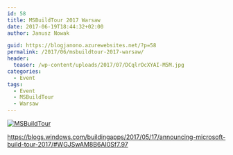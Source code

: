 ```yaml
---
id: 58
title: MSBuildTour 2017 Warsaw
date: 2017-06-19T18:44:32+02:00
author: Janusz Nowak

guid: https://blogjanono.azurewebsites.net/?p=58
permalink: /2017/06/msbuildtour-2017-warsaw/
header:
  teaser: /wp-content/uploads/2017/07/DCqlrOcXYAI-M5M.jpg
categories:
  - Event
tags:
  - Event
  - MSBuildTour
  - Warsaw
---
```


[![MSBuildTour](http://zabki.net.pl/~jnowak/wp-content/uploads/2017/07/DCqlrOcXYAI-M5M-300x225.jpg)](/wp-content/uploads/2017/07/DCqlrOcXYAI-M5M.jpg)

<https://blogs.windows.com/buildingapps/2017/05/17/announcing-microsoft-build-tour-2017/#WGJSwAM8B6AI0Sf7.97>
